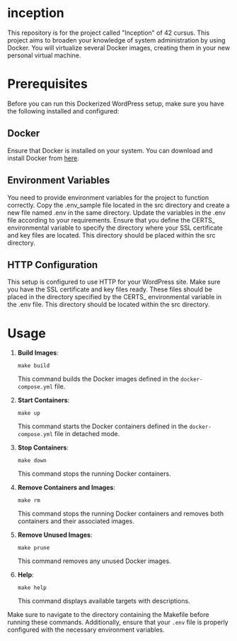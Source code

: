 # inception
This repository is for the project called "Inception" of 42 cursus. This project aims to broaden your knowledge of system administration by using Docker. You will virtualize several Docker images, creating them in your new personal virtual machine.

# Prerequisites
Before you can run this Dockerized WordPress setup, make sure you have the following installed and configured:

## Docker
Ensure that Docker is installed on your system. You can download and install Docker from [here](https://docs.docker.com/engine/install/).

## Environment Variables
You need to provide environment variables for the project to function correctly. Copy the .env_sample file located in the src directory and create a new file named .env in the same directory. Update the variables in the .env file according to your requirements. Ensure that you define the CERTS_ environmental variable to specify the directory where your SSL certificate and key files are located. This directory should be placed within the src directory.

## HTTP Configuration
This setup is configured to use HTTP for your WordPress site. Make sure you have the SSL certificate and key files ready. These files should be placed in the directory specified by the CERTS_ environmental variable in the .env file. This directory should be located within the src directory.

# Usage
1. **Build Images**:  
   ```
   make build
   ```
   This command builds the Docker images defined in the `docker-compose.yml` file.

2. **Start Containers**:  
   ```
   make up
   ```
   This command starts the Docker containers defined in the `docker-compose.yml` file in detached mode.

3. **Stop Containers**:  
   ```
   make down
   ```
   This command stops the running Docker containers.

4. **Remove Containers and Images**:  
   ```
   make rm
   ```
   This command stops the running Docker containers and removes both containers and their associated images.

5. **Remove Unused Images**:  
   ```
   make prune
   ```
   This command removes any unused Docker images.

6. **Help**:  
   ```
   make help
   ```
   This command displays available targets with descriptions.

Make sure to navigate to the directory containing the Makefile before running these commands. Additionally, ensure that your `.env` file is properly configured with the necessary environment variables.

